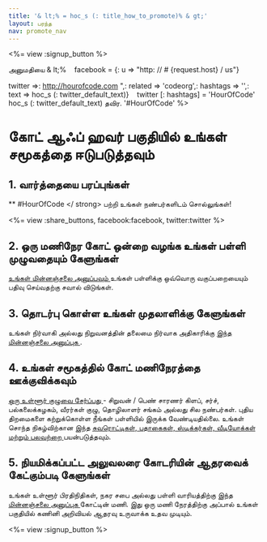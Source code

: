```yaml
---
title: '& lt;% = hoc_s (: title_how_to_promote)% & gt;'
layout: பரந்த
nav: promote_nav
---
```

<%= view :signup_button %>

அனுமதியை & lt;%    facebook = {: u => "http: // # {request.host} / us"}

twitter =>: http://hourofcode.com ",: related => 'codeorg',: hashtags => '',: text => hoc_s (: twitter_default_text)}    twitter [: hashtags] = 'HourOfCode' hoc_s (: twitter_default_text) தவிர. '#HourOfCode' %>

# கோட் ஆஃப் ஹவர் பகுதியில் உங்கள் சமூகத்தை ஈடுபடுத்தவும்

## 1. வார்த்தையை பரப்புங்கள்

** #HourOfCode </ strong> பற்றி உங்கள் நண்பர்களிடம் சொல்லுங்கள்!</p> 

<%= view :share_buttons, facebook:facebook, twitter:twitter %>

## 2. ஒரு மணிநேர கோட் ஒன்றை வழங்க உங்கள் பள்ளி முழுவதையும் கேளுங்கள்

[ உங்கள் மின்னஞ்சலை அனுப்பவும் ](<%= fix_url('/promote/resources#sample-emails') %>) உங்கள் பள்ளிக்கு ஒவ்வொரு வகுப்பறையையும் பதிவு செய்வதற்கு சவால் விடுங்கள்.

## 3. தொடர்பு கொள்ள உங்கள் முதலாளிக்கு கேளுங்கள்

உங்கள் நிர்வாகி அல்லது நிறுவனத்தின் தலைமை நிர்வாக அதிகாரிக்கு [ இந்த மின்னஞ்சலை அனுப்புக ](<%= fix_url('/promote/resources#sample-emails') %>).

## 4. உங்கள் சமூகத்தில் கோட் மணிநேரத்தை ஊக்குவிக்கவும்

[ ஒரு உள்ளூர் குழுவை சேர்ப்பது ](<%= fix_url('/promote/resources#sample-emails') %>) - சிறுவன் / பெண் சாரணர் கிளப், சர்ச், பல்கலைக்கழகம், வீரர்கள் குழு, தொழிலாளர் சங்கம் அல்லது சில நண்பர்கள். புதிய திறமைகளை கற்றுக்கொள்ள நீங்கள் பள்ளியில் இருக்க வேண்டியதில்லை. உங்கள் சொந்த நிகழ்விற்கான இந்த [ சுவரொட்டிகள், பதாகைகள், ஸ்டிக்கர்கள், வீடியோக்கள் மற்றும் பலவற்றை ](<%= fix_url('/promote/resources') %>) பயன்படுத்தவும்.

## 5. நியமிக்கப்பட்ட அலுவலரை கோடரியின் ஆதரவைக் கேட்கும்படி கேளுங்கள்

உங்கள் உள்ளூர் பிரதிநிதிகள், நகர சபை அல்லது பள்ளி வாரியத்திற்கு [ இந்த மின்னஞ்சலை அனுப்புக ](<%= fix_url('/promote/resources#sample-emails') %>) கோட்டின் மணி. இது ஒரு மணி நேரத்திற்கு அப்பால் உங்கள் பகுதியில் கணினி அறிவியல் ஆதரவு உருவாக்க உதவ முடியும்.

<%= view :signup_button %>